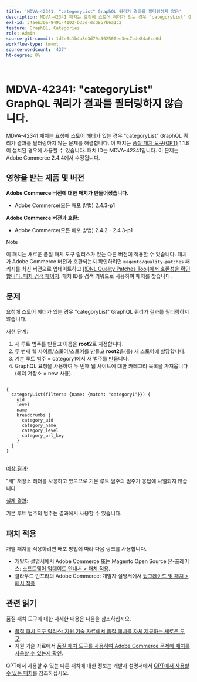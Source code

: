 ```yaml
---
title: 'MDVA-42341: "categoryList" GraphQL 쿼리가 결과를 필터링하지 않음'
description: MDVA-42341 패치는 요청에 스토어 헤더가 있는 경우 "categoryList" GraphQL 쿼리가 결과를 필터링하지 않는 문제를 해결합니다. 이 패치는 [Quality Patches Tool (QPT)](/help/announcements/adobe-commerce-announcements/magento-quality-patches-released-new-tool-to-self-serve-quality-patches.md) 1.1.8이 설치된 경우 사용할 수 있습니다. 패치 ID는 MDVA-42341입니다. 이 문제는 Adobe Commerce 2.4.4에서 수정됩니다.
exl-id: 34aeb30a-9491-4102-b33e-dcd857b6a1c2
feature: GraphQL, Categories
role: Admin
source-git-commit: 1d2e0c1b4a8e3d79a362500ee3ec7bde84a6ce0d
workflow-type: tm+mt
source-wordcount: '437'
ht-degree: 0%

---
```


# MDVA-42341: &quot;categoryList&quot; GraphQL 쿼리가 결과를 필터링하지 않습니다.

MDVA-42341 패치는 요청에 스토어 헤더가 있는 경우 &quot;categoryList&quot; GraphQL 쿼리가 결과를 필터링하지 않는 문제를 해결합니다. 이 패치는 [품질 패치 도구(QPT)](/help/announcements/adobe-commerce-announcements/magento-quality-patches-released-new-tool-to-self-serve-quality-patches.md) 1.1.8이 설치된 경우에 사용할 수 있습니다. 패치 ID는 MDVA-42341입니다. 이 문제는 Adobe Commerce 2.4.4에서 수정됩니다.

## 영향을 받는 제품 및 버전

**Adobe Commerce 버전에 대한 패치가 만들어졌습니다.**

* Adobe Commerce(모든 배포 방법) 2.4.3-p1

**Adobe Commerce 버전과 호환:**

* Adobe Commerce(모든 배포 방법) 2.4.2 - 2.4.3-p1

>[!NOTE]
>
>이 패치는 새로운 품질 패치 도구 릴리스가 있는 다른 버전에 적용할 수 있습니다. 패치가 Adobe Commerce 버전과 호환되는지 확인하려면 `magento/quality-patches` 패키지를 최신 버전으로 업데이트하고 [[!DNL Quality Patches Tool]에서 호환성을 확인합니다. 패치 검색 페이지](https://devdocs.magento.com/quality-patches/tool.html#patch-grid). 패치 ID를 검색 키워드로 사용하여 패치를 찾습니다.

## 문제

요청에 스토어 헤더가 있는 경우 &quot;categoryList&quot; GraphQL 쿼리가 결과를 필터링하지 않습니다.

<u>재현 단계</u>:

1. 새 루트 범주를 만들고 이름을 **root2**&#x200B;로 지정합니다.
1. 두 번째 웹 사이트/스토어/스토어를 만들고 **root2**&#x200B;을(를) 새 스토어에 할당합니다.
1. 기본 루트 범주 = category1에서 새 범주를 만듭니다.
1. GraphQL 요청을 사용하여 두 번째 웹 사이트에 대한 카테고리 목록을 가져옵니다(헤더 저장소 = new 사용).

<pre>
<code class="language-graphql">
{
  categoryList(filters: {name: {match: "category1"}}) {
    uid
    level
    name
    breadcrumbs {
      category_uid
      category_name
      category_level
      category_url_key
    }
  }
}
</code>
</pre>

<u>예상 결과</u>:

&quot;새&quot; 저장소 헤더를 사용하고 있으므로 기본 루트 범주의 범주가 응답에 나열되지 않습니다.

<u>실제 결과</u>:

기본 루트 범주의 범주는 결과에서 사용할 수 있습니다.

## 패치 적용

개별 패치를 적용하려면 배포 방법에 따라 다음 링크를 사용합니다.

* 개발자 설명서에서 Adobe Commerce 또는 Magento Open Source 온-프레미스: [소프트웨어 업데이트 안내서 > 패치 적용](https://devdocs.magento.com/guides/v2.4/comp-mgr/patching/mqp.html).
* 클라우드 인프라의 Adobe Commerce: 개발자 설명서에서 [업그레이드 및 패치 > 패치 적용](https://devdocs.magento.com/cloud/project/project-patch.html).

## 관련 읽기

품질 패치 도구에 대한 자세한 내용은 다음을 참조하십시오.

* [품질 패치 도구 릴리스: 지원 기술 자료에서 품질 패치를 자체 제공하는 새로운 도구](/help/announcements/adobe-commerce-announcements/magento-quality-patches-released-new-tool-to-self-serve-quality-patches.md).
* 지원 기술 자료에서 [품질 패치 도구를 사용하여 Adobe Commerce 문제에 패치를 사용할 수 있는지 확인](/help/support-tools/patches-available-in-qpt-tool/check-patch-for-magento-issue-with-magento-quality-patches.md).

QPT에서 사용할 수 있는 다른 패치에 대한 정보는 개발자 설명서에서 [QPT에서 사용할 수 있는 패치](https://devdocs.magento.com/quality-patches/tool.html#patch-grid)를 참조하십시오.
